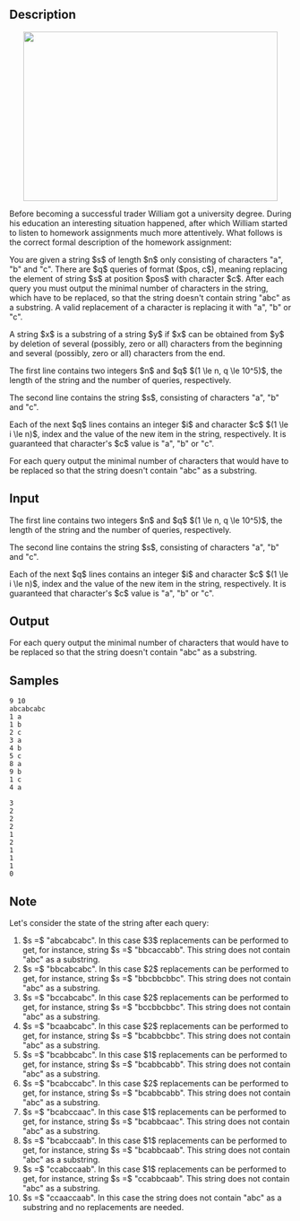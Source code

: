 ## Description

<div><center> <img class="tex-graphics" height="302px" src="./32532/file/3Qvlg4Zs.png" style="max-width: 100.0%;max-height: 100.0%;" width="454px"> </center><p>Before becoming a successful trader William got a university degree. During his education an interesting situation happened, after which William started to listen to homework assignments much more attentively. What follows is the correct formal description of the homework assignment:</p><p>You are given a string $s$ of length $n$ only consisting of characters "<span class="tex-font-style-tt">a</span>", "<span class="tex-font-style-tt">b</span>" and "<span class="tex-font-style-tt">c</span>". There are $q$ queries of format ($pos, c$), meaning replacing the element of string $s$ at position $pos$ with character $c$. After each query you must output the minimal number of characters in the string, which have to be replaced, so that the string doesn't contain string "<span class="tex-font-style-tt">abc</span>" as a <span class="tex-font-style-bf">substring</span>. A valid replacement of a character is replacing it with "<span class="tex-font-style-tt">a</span>", "<span class="tex-font-style-tt">b</span>" or "<span class="tex-font-style-tt">c</span>".</p><p>A string $x$ is a substring of a string $y$ if $x$ can be obtained from $y$ by deletion of several (possibly, zero or all) characters from the beginning and several (possibly, zero or all) characters from the end.</p></div><div class="input-specification"><p>The first line contains two integers $n$ and $q$ $(1 \le n, q \le 10^5)$, the length of the string and the number of queries, respectively.</p><p>The second line contains the string $s$, consisting of characters "<span class="tex-font-style-tt">a</span>", "<span class="tex-font-style-tt">b</span>" and "<span class="tex-font-style-tt">c</span>".</p><p>Each of the next $q$ lines contains an integer $i$ and character $c$ $(1 \le i \le n)$, index and the value of the new item in the string, respectively. It is guaranteed that character's $c$ value is "<span class="tex-font-style-tt">a</span>", "<span class="tex-font-style-tt">b</span>" or "<span class="tex-font-style-tt">c</span>".</p></div><div class="output-specification"><p>For each query output the minimal number of characters that would have to be replaced so that the string doesn't contain "<span class="tex-font-style-tt">abc</span>" as a substring.</p></div>

## Input

<p>The first line contains two integers $n$ and $q$ $(1 \le n, q \le 10^5)$, the length of the string and the number of queries, respectively.</p><p>The second line contains the string $s$, consisting of characters "<span class="tex-font-style-tt">a</span>", "<span class="tex-font-style-tt">b</span>" and "<span class="tex-font-style-tt">c</span>".</p><p>Each of the next $q$ lines contains an integer $i$ and character $c$ $(1 \le i \le n)$, index and the value of the new item in the string, respectively. It is guaranteed that character's $c$ value is "<span class="tex-font-style-tt">a</span>", "<span class="tex-font-style-tt">b</span>" or "<span class="tex-font-style-tt">c</span>".</p>

## Output

<p>For each query output the minimal number of characters that would have to be replaced so that the string doesn't contain "<span class="tex-font-style-tt">abc</span>" as a substring.</p>

## Samples

```input1
9 10
abcabcabc
1 a
1 b
2 c
3 a
4 b
5 c
8 a
9 b
1 c
4 a
```

```output1
3
2
2
2
1
2
1
1
1
0
```




## Note

<p>Let's consider the state of the string after each query: </p><ol> <li> $s =$ "<span class="tex-font-style-tt">abcabcabc</span>". In this case $3$ replacements can be performed to get, for instance, string $s =$ "<span class="tex-font-style-tt">bbcaccabb</span>". This string does not contain "<span class="tex-font-style-tt">abc</span>" as a substring.</li><li> $s =$ "<span class="tex-font-style-tt">bbcabcabc</span>". In this case $2$ replacements can be performed to get, for instance, string $s =$ "<span class="tex-font-style-tt">bbcbbcbbc</span>". This string does not contain "<span class="tex-font-style-tt">abc</span>" as a substring.</li><li> $s =$ "<span class="tex-font-style-tt">bccabcabc</span>". In this case $2$ replacements can be performed to get, for instance, string $s =$ "<span class="tex-font-style-tt">bccbbcbbc</span>". This string does not contain "<span class="tex-font-style-tt">abc</span>" as a substring.</li><li> $s =$ "<span class="tex-font-style-tt">bcaabcabc</span>". In this case $2$ replacements can be performed to get, for instance, string $s =$ "<span class="tex-font-style-tt">bcabbcbbc</span>". This string does not contain "<span class="tex-font-style-tt">abc</span>" as a substring.</li><li> $s =$ "<span class="tex-font-style-tt">bcabbcabc</span>". In this case $1$ replacements can be performed to get, for instance, string $s =$ "<span class="tex-font-style-tt">bcabbcabb</span>". This string does not contain "<span class="tex-font-style-tt">abc</span>" as a substring.</li><li> $s =$ "<span class="tex-font-style-tt">bcabccabc</span>". In this case $2$ replacements can be performed to get, for instance, string $s =$ "<span class="tex-font-style-tt">bcabbcabb</span>". This string does not contain "<span class="tex-font-style-tt">abc</span>" as a substring.</li><li> $s =$ "<span class="tex-font-style-tt">bcabccaac</span>". In this case $1$ replacements can be performed to get, for instance, string $s =$ "<span class="tex-font-style-tt">bcabbcaac</span>". This string does not contain "<span class="tex-font-style-tt">abc</span>" as a substring.</li><li> $s =$ "<span class="tex-font-style-tt">bcabccaab</span>". In this case $1$ replacements can be performed to get, for instance, string $s =$ "<span class="tex-font-style-tt">bcabbcaab</span>". This string does not contain "<span class="tex-font-style-tt">abc</span>" as a substring.</li><li> $s =$ "<span class="tex-font-style-tt">ccabccaab</span>". In this case $1$ replacements can be performed to get, for instance, string $s =$ "<span class="tex-font-style-tt">ccabbcaab</span>". This string does not contain "<span class="tex-font-style-tt">abc</span>" as a substring.</li><li> $s =$ "<span class="tex-font-style-tt">ccaaccaab</span>". In this case the string does not contain "<span class="tex-font-style-tt">abc</span>" as a substring and no replacements are needed.</li></ol>
